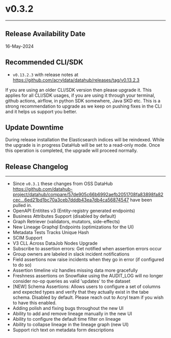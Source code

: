 # v0.3.2
---

Release Availability Date
---
16-May-2024

Recommended CLI/SDK
---
- `v0.13.2.3` with release notes at https://github.com/acryldata/datahub/releases/tag/v0.13.2.3

If you are using an older CLI/SDK version then please upgrade it. This applies for all CLI/SDK usages, if you are using it through your terminal, github actions, airflow, in python SDK somewhere, Java SKD etc. This is a strong recommendation to upgrade as we keep on pushing fixes in the CLI and it helps us support you better.

## Update Downtime

During release installation the Elasticsearch indices will be reindexed. While the upgrade is in progress DataHub will be set to a read-only mode. Once this operation is completed, the upgrade will proceed normally.

## Release Changelog
---
- Since `v0.3.1` these changes from OSS DataHub https://github.com/datahub-project/datahub/compare/57de905c66b6992aefb2051708fa83898fa82cec...6ed21bd1bc70a3ceb7dddb43ea7db4ca56874547 have been pulled in.
- OpenAPI Entitites v3 (Entity-registry generated endpoints)
- Business Attributes Support (disabled by default)
- Graph Retriever (validators, mutators, side-effects)
- New Lineage Graphql Endpoints (optimizations for the UI)
- Metadata Tests Tracks Unique Hash
- SCIM Support
- V3 CLL Across DataJob Nodes Upgrade
- Subscribe to assertion errors: Get notified when assertion errors occur
- Group owners are labeled in slack incident notifications
- Field assertions now raise incidents when they go in error (if configured to do so)
- Assertion timeline viz handles missing data more gracefully
- Freshness assertions on Snowflake using the AUDIT_LOG will no longer consider no-op queries as valid 'updates' to the dataset
- [NEW] Schema Assertions: Allows users to configure a set of columns and expected types and verify that they actually exist in the tabe schema. Disabled by default. Please reach out to Acryl team if you wish to have this enabled.
- Adding polish and fixing bugs throughout the new UI
- Ability to add and remove lineage manually in the new UI
- Ability to configure the default time filter on lineage
- Ability to collapse lineage in the lineage graph (new UI)
- Support rich text on metadata form descriptions
